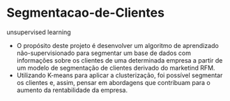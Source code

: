 # Segmentacao-de-Clientes
unsupervised learning
 - O propósito deste projeto é desenvolver um algoritmo de aprendizado não-supervisionado para segmentar um base de dados com informações sobre os clientes de uma determinada empresa a partir de um modelo de segmentação de clientes derivado do marketind RFM.
  - Utilizando K-means para aplicar a clusterização, foi possível segmentar os clientes e, assim, pensar em abordagens que contribuam para o aumento da rentabilidade da empresa.
